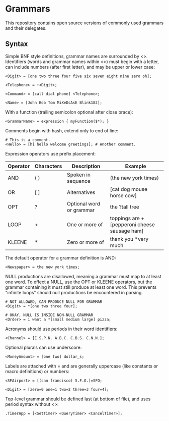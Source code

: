 # Grammars

This repository contains open source versions of commonly used grammars and their delegates.

## Syntax

Simple BNF style definitions, grammar names are surrounded by \<\>. Identifiers (words and grammar names within \<\>) must begin with a letter, can include numbers (after first letter), and may be upper or lower case:

    <Digit> = [one two three four five six seven eight nine zero oh];
    
    <Telephone> = +<Digit>;
    
    <Command> = [call dial phone] <Telephone>;
    
    <Name> = [John Bob Tom MiXeDcAsE Blink182];

With a function (trailing semicolon optional after close brace):

    <GrammarName> = expression { myFunction($*); }

Comments begin with hash, extend only to end of line:

    # This is a comment.
    <Hello> = [hi hello welcome greetings]; # Another comment.

Expression operators use prefix placement:

| Operator | Characters | Description | Example |
| -------- | ---------- | ----------- | ------- |
| AND | ( ) | Spoken in sequence | (the new york times) |
| OR | \[ \] | Alternatives | \[cat dog mouse horse cow\] |
| OPT | ? | Optional word or grammar | the ?tall tree |
| LOOP | + | One or more of | toppings are \+\[pepperoni cheese sausage ham\] |
| KLEENE | * | Zero or more of | thank you \*very much |

The default operator for a grammar definition is AND:

    <Newspaper> = the new york times;

NULL productions are disallowed, meaning a grammar must map to at least one word.
To effect a NULL, use the OPT or KLEENE operators, but the grammar containing it
must still produce at least one word. This prevents "infinite loops" should null
productions be encountered in parsing.

    # NOT ALLOWED, CAN PRODUCE NULL FOR GRAMMAR
    <Digit> = *[one two three four];
    
    # OKAY, NULL IS INSIDE NON-NULL GRAMMAR
    <Order> = i want a *[small medium large] pizza;
    
Acronyms should use periods in their word identifiers:

    <Channel> = [E.S.P.N. A.B.C. C.B.S. C.N.N.];

Optional plurals can use underscore:

    <MoneyAmount> = [one two] dollar_s;

Labels are attached with = and are generally uppercase (like constants or macro definitions) or numbers:

    <SFAirport> = [(san francisco) S.F.O.]=SFO;
    
    <Digit> = [zero=0 one=1 two=2 three=3 four=4];

Top-level grammar should be defined last (at bottom of file), and uses period syntax without \<\>:

    .TimerApp = [<SetTimer> <QueryTimer> <CancelTimer>];
